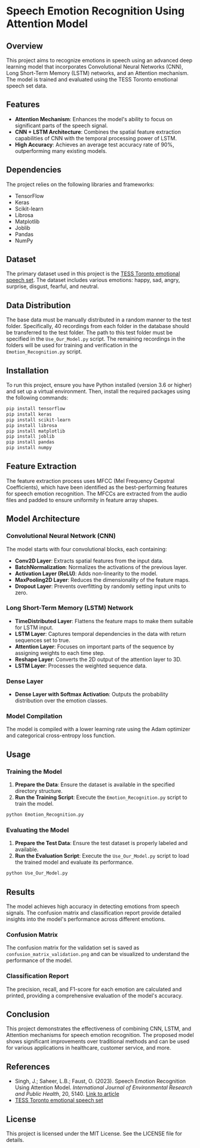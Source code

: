 # Speech Emotion Recognition Using Attention Model

## Overview

This project aims to recognize emotions in speech using an advanced deep learning model that incorporates Convolutional Neural Networks (CNN), Long Short-Term Memory (LSTM) networks, and an Attention mechanism. The model is trained and evaluated using the TESS Toronto emotional speech set data.

## Features

- **Attention Mechanism**: Enhances the model's ability to focus on significant parts of the speech signal.
- **CNN + LSTM Architecture**: Combines the spatial feature extraction capabilities of CNN with the temporal processing power of LSTM.
- **High Accuracy**: Achieves an average test accuracy rate of 90%, outperforming many existing models.

## Dependencies

The project relies on the following libraries and frameworks:

- TensorFlow
- Keras
- Scikit-learn
- Librosa
- Matplotlib
- Joblib
- Pandas
- NumPy

## Dataset

The primary dataset used in this project is the [TESS Toronto emotional speech set](https://www.kaggle.com/datasets/ejlok1/toronto-emotional-speech-set-tess). The dataset includes various emotions: happy, sad, angry, surprise, disgust, fearful, and neutral.

## Data Distribution

The base data must be manually distributed in a random manner to the test folder. Specifically, 40 recordings from each folder in the database should be transferred to the test folder. The path to this test folder must be specified in the `Use_Our_Model.py` script. The remaining recordings in the folders will be used for training and verification in the `Emotion_Recognition.py` script.

## Installation

To run this project, ensure you have Python installed (version 3.6 or higher) and set up a virtual environment. Then, install the required packages using the following commands:

```bash
pip install tensorflow
pip install keras
pip install scikit-learn
pip install librosa
pip install matplotlib
pip install joblib
pip install pandas
pip install numpy
```

## Feature Extraction

The feature extraction process uses MFCC (Mel Frequency Cepstral Coefficients), which have been identified as the best-performing features for speech emotion recognition. The MFCCs are extracted from the audio files and padded to ensure uniformity in feature array shapes.

## Model Architecture

### Convolutional Neural Network (CNN)

The model starts with four convolutional blocks, each containing:
- **Conv2D Layer**: Extracts spatial features from the input data.
- **BatchNormalization**: Normalizes the activations of the previous layer.
- **Activation Layer (ReLU)**: Adds non-linearity to the model.
- **MaxPooling2D Layer**: Reduces the dimensionality of the feature maps.
- **Dropout Layer**: Prevents overfitting by randomly setting input units to zero.

### Long Short-Term Memory (LSTM) Network

- **TimeDistributed Layer**: Flattens the feature maps to make them suitable for LSTM input.
- **LSTM Layer**: Captures temporal dependencies in the data with return sequences set to true.
- **Attention Layer**: Focuses on important parts of the sequence by assigning weights to each time step.
- **Reshape Layer**: Converts the 2D output of the attention layer to 3D.
- **LSTM Layer**: Processes the weighted sequence data.

### Dense Layer

- **Dense Layer with Softmax Activation**: Outputs the probability distribution over the emotion classes.

### Model Compilation

The model is compiled with a lower learning rate using the Adam optimizer and categorical cross-entropy loss function.

## Usage

### Training the Model

1. **Prepare the Data**: Ensure the dataset is available in the specified directory structure.
2. **Run the Training Script**: Execute the `Emotion_Recognition.py` script to train the model.

```bash
python Emotion_Recognition.py
```

### Evaluating the Model

1. **Prepare the Test Data**: Ensure the test dataset is properly labeled and available.
2. **Run the Evaluation Script**: Execute the `Use_Our_Model.py` script to load the trained model and evaluate its performance.

```bash
python Use_Our_Model.py
```

## Results

The model achieves high accuracy in detecting emotions from speech signals. The confusion matrix and classification report provide detailed insights into the model's performance across different emotions.

### Confusion Matrix

The confusion matrix for the validation set is saved as `confusion_matrix_validation.png` and can be visualized to understand the performance of the model.

### Classification Report

The precision, recall, and F1-score for each emotion are calculated and printed, providing a comprehensive evaluation of the model's accuracy.

## Conclusion

This project demonstrates the effectiveness of combining CNN, LSTM, and Attention mechanisms for speech emotion recognition. The proposed model shows significant improvements over traditional methods and can be used for various applications in healthcare, customer service, and more.

## References

- Singh, J.; Saheer, L.B.; Faust, O. (2023). Speech Emotion Recognition Using Attention Model. *International Journal of Environmental Research and Public Health*, 20, 5140. [Link to article](https://doi.org/10.3390/ijerph20065140)
- [TESS Toronto emotional speech set](https://www.kaggle.com/datasets/ejlok1/toronto-emotional-speech-set-tess)

## License

This project is licensed under the MIT License. See the LICENSE file for details.
